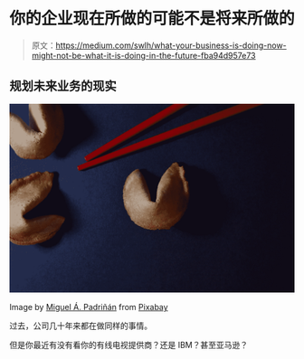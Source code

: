 # 你的企业现在所做的可能不是将来所做的

> 原文：<https://medium.com/swlh/what-your-business-is-doing-now-might-not-be-what-it-is-doing-in-the-future-fba94d957e73>

## **规划未来业务的现实**

![](img/d014f1e6d1191fbd46f7b54a30073065.png)

Image by [Miguel Á. Padriñán](https://pixabay.com/users/padrinan-1694659/?utm_source=link-attribution&utm_medium=referral&utm_campaign=image&utm_content=3087579) from [Pixabay](https://pixabay.com/?utm_source=link-attribution&utm_medium=referral&utm_campaign=image&utm_content=3087579)

过去，公司几十年来都在做同样的事情。

但是你最近有没有看你的有线电视提供商？还是 IBM？甚至亚马逊？